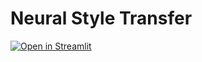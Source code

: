 # Neural Style Transfer
[![Open in Streamlit](https://static.streamlit.io/badges/streamlit_badge_black_white.svg)](https://share.streamlit.io/phonhay103/nst/main/app.py)
